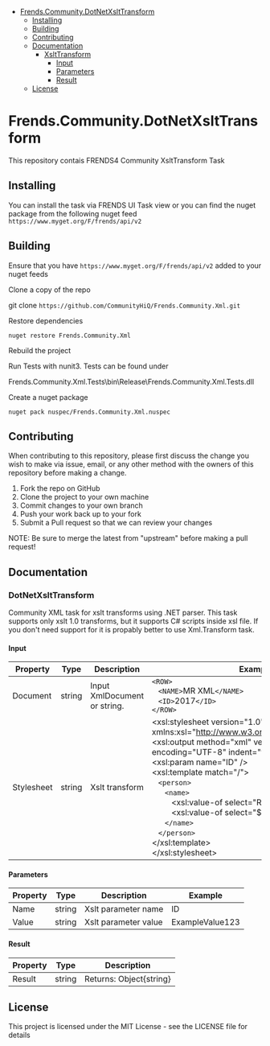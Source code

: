 - [Frends.Community.DotNetXsltTransform](#Frends.Community.DotNetXsltTransform)
   - [Installing](#installing)
   - [Building](#building)
   - [Contributing](#contributing)
   - [Documentation](#documentation)
      - [XsltTransform](#xslttransform)
		 - [Input](#input)
		 - [Parameters](#arameters)
		 - [Result](#result)
   - [License](#license)
       
# Frends.Community.DotNetXsltTransform
This repository contais FRENDS4 Community XsltTransform Task

## Installing
You can install the task via FRENDS UI Task view or you can find the nuget package from the following nuget feed
`https://www.myget.org/F/frends/api/v2`

## Building
Ensure that you have `https://www.myget.org/F/frends/api/v2` added to your nuget feeds

Clone a copy of the repo

git clone `https://github.com/CommunityHiQ/Frends.Community.Xml.git`

Restore dependencies

`nuget restore Frends.Community.Xml`

Rebuild the project

Run Tests with nunit3. Tests can be found under

Frends.Community.Xml.Tests\bin\Release\Frends.Community.Xml.Tests.dll

Create a nuget package

`nuget pack nuspec/Frends.Community.Xml.nuspec`

## Contributing
When contributing to this repository, please first discuss the change you wish to make via issue, email, or any other method with the owners of this repository before making a change.

1. Fork the repo on GitHub
2. Clone the project to your own machine
3. Commit changes to your own branch
4. Push your work back up to your fork
5. Submit a Pull request so that we can review your changes

NOTE: Be sure to merge the latest from "upstream" before making a pull request!

## Documentation

### DotNetXsltTransform

Community XML task for xslt transforms using .NET parser. This task supports only xslt 1.0 transforms, but it supports C# scripts inside xsl file. If you don't need support for it is propably better to use Xml.Transform task.

#### Input
| Property  | Type  | Description |Example|
|-----------|-------|-------------|-------|
| Document  | string | Input XmlDocument or string. | ```<ROW>```<br>&nbsp;&nbsp;&nbsp;```<NAME>```MR XML```</NAME>```<br>&nbsp;&nbsp;&nbsp;```<ID>```2017```</ID>```<br>```</ROW>```|
| Stylesheet  | string | Xslt transform | <xsl:stylesheet version="1.0" xmlns:xsl="http://www.w3.org/1999/XSL/Transform"><br>	<xsl:output method="xml" version="1.0" encoding="UTF-8" indent="yes" /> <br><xsl:param name="ID" /><br><xsl:template match="/"><br>&nbsp;&nbsp;&nbsp;```<person>```<br>&nbsp;&nbsp;&nbsp;&nbsp;&nbsp;&nbsp;```<name>```<br>&nbsp;&nbsp;&nbsp;&nbsp;&nbsp;&nbsp;&nbsp;&nbsp;&nbsp;<xsl:value-of select="ROW/NAME" /></name><br><name>&nbsp;&nbsp;&nbsp;&nbsp;&nbsp;&nbsp;&nbsp;&nbsp;&nbsp;<xsl:value-of select="$ID" /><br>&nbsp;&nbsp;&nbsp;&nbsp;&nbsp;&nbsp;```</name>```<br>&nbsp;&nbsp;&nbsp;```</person>```<br></xsl:template><br></xsl:stylesheet>|


#### Parameters
| Property  | Type  | Description |Example|
|-----------|-------|-------------|-------|
| Name  | string | Xslt parameter name |ID|
| Value| string | Xslt parameter value |ExampleValue123|

#### Result
| Property  | Type  | Description |
|-----------|-------|-------------|
| Result| string  |  Returns: Object{string} |

## License
This project is licensed under the MIT License - see the LICENSE file for details